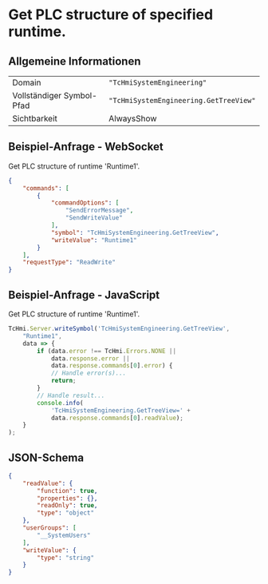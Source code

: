 # Get PLC structure of specified runtime.

## Allgemeine Informationen

|  |  |
| - | - |
| Domain | `"TcHmiSystemEngineering"` |
| Vollständiger Symbol-Pfad | `"TcHmiSystemEngineering.GetTreeView"` |
| Sichtbarkeit | AlwaysShow |

## Beispiel-Anfrage - WebSocket

Get PLC structure of runtime 'Runtime1'.
```json
{
    "commands": [
        {
            "commandOptions": [
                "SendErrorMessage",
                "SendWriteValue"
            ],
            "symbol": "TcHmiSystemEngineering.GetTreeView",
            "writeValue": "Runtime1"
        }
    ],
    "requestType": "ReadWrite"
}
```

## Beispiel-Anfrage - JavaScript

Get PLC structure of runtime 'Runtime1'.
```javascript
TcHmi.Server.writeSymbol('TcHmiSystemEngineering.GetTreeView',
    "Runtime1",
    data => {
        if (data.error !== TcHmi.Errors.NONE ||
            data.response.error ||
            data.response.commands[0].error) {
            // Handle error(s)...
            return;
        }
        // Handle result...
        console.info(
            'TcHmiSystemEngineering.GetTreeView=' +
            data.response.commands[0].readValue);
    }
);
```

## JSON-Schema

```json
{
    "readValue": {
        "function": true,
        "properties": {},
        "readOnly": true,
        "type": "object"
    },
    "userGroups": [
        "__SystemUsers"
    ],
    "writeValue": {
        "type": "string"
    }
}
```
